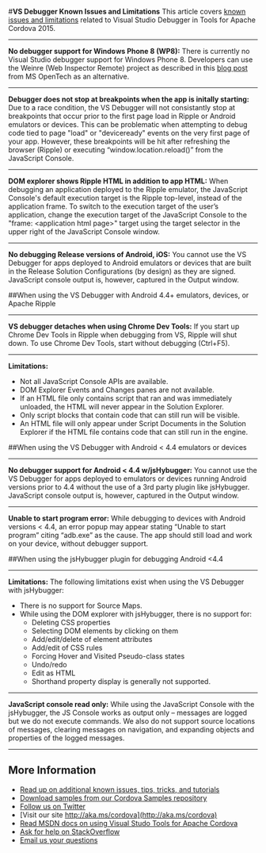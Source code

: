 #**VS Debugger Known Issues and Limitations**
This article covers [known issues and limitations](../Readme.md#knownissues) related to Visual Studio Debugger in Tools for Apache Cordova 2015. 

----------
**No debugger support for Windows Phone 8 (WP8):** There is currently no Visual Studio debugger support for Windows Phone 8. Developers can use the Weinre (Web Inspector Remote) project as described in this [blog post](http://msopentech.com/blog/2013/05/31/now-on-ie-and-firefox-debug-your-mobile-html5-page-remotely-with-weinre-web-inspector-remote/) from MS OpenTech as an alternative.

----------
**Debugger does not stop at breakpoints when the app is initally starting:** Due to a race condition, the VS Debugger will not consistantly stop at breakpoints that occur prior to the first page load in Ripple or Android emulators or devices. This can be problematic when attempting to debug code tied to page "load" or "deviceready" events on the very first page of your app. However, these breakpoints will be hit after refreshing the browser (Ripple) or executing “window.location.reload()” from the JavaScript Console.

----------
**DOM explorer shows Ripple HTML in addition to app HTML:** When debugging an application deployed to the Ripple emulator, the JavaScript Console's default execution target is the Ripple top-level, instead of the application frame. To switch to the execution target of the user’s application, change the execution target of the JavaScript Console to the "frame: &lt;application html page&gt;" target using the target selector in the upper right of the JavaScript Console window.

----------
**No debugging Release versions of Android, iOS:** You cannot use the VS Debugger for apps deployed to Android emulators or devices that are built in the Release Solution Configurations (by design) as they are signed. JavaScript console output is, however, captured in the Output window.

##When using the VS Debugger with Android 4.4+ emulators, devices, or Apache Ripple

----------
**VS debugger detaches when using Chrome Dev Tools:** If you start up Chrome Dev Tools in Ripple when debugging from VS, Ripple will shut down. To use Chrome Dev Tools, start without debugging (Ctrl+F5).

----------
**Limitations:**
- Not all JavaScript Console APIs are available.
- DOM Explorer Events and Changes panes are not available.
- If an HTML file only contains script that ran and was immediately unloaded, the HTML will never appear in the Solution Explorer.
- Only script blocks that contain code that can still run will be visible.
- An HTML file will only appear under Script Documents in the Solution Explorer if the HTML file contains code that can still run in the engine.

##When using the VS Debugger with Android < 4.4 emulators or devices

----------
**No debugger support for Android < 4.4 w/jsHybugger:** You cannot use the VS Debugger for apps deployed to emulators or devices running Android versions prior to 4.4 without the use of a 3rd party plugin like jsHybugger. JavaScript console output is, however, captured in the Output window.

----------
**Unable to start program error:** While debugging to devices with Android versions < 4.4, an error popup may appear stating “Unable to start program” citing “adb.exe” as the cause. The app should still load and work on your device, without debugger support.

##When using the jsHybugger plugin for debugging Android <4.4

----------
**Limitations:** The following limitations exist when using the VS Debugger with jsHybugger:
- There is no support for Source Maps.
- While using the DOM explorer with jsHybugger, there is no support for:
  - Deleting CSS properties
  - Selecting DOM elements by clicking on them
  - Add/edit/delete of element attributes
  - Add/edit of CSS rules
  - Forcing Hover and Visited Pseudo-class states
  - Undo/redo
  - Edit as HTML
  - Shorthand property display is generally not supported.

----------
**JavaScript console read only:** While using the JavaScript Console with the jsHybugger, the JS Console works as output only – messages are logged but we do not execute commands.  We also do not support source locations of messages, clearing messages on navigation, and expanding objects and properties of the logged messages.

----------
## More Information
* [Read up on additional known issues, tips, tricks, and tutorials](../Readme.md)
* [Download samples from our Cordova Samples repository](http://github.com/Microsoft/cordova-samples)
* [Follow us on Twitter](https://twitter.com/VSCordovaTools)
* [Visit our site http://aka.ms/cordova](http://aka.ms/cordova)
* [Read MSDN docs on using Visual Studo Tools for Apache Cordova](http://go.microsoft.com/fwlink/?LinkID=533794)
* [Ask for help on StackOverflow](http://stackoverflow.com/questions/tagged/visual-studio-cordova)
* [Email us your questions](mailto://multidevicehybridapp@microsoft.com)
